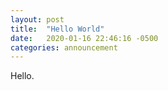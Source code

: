 ```yaml
---
layout: post
title:  "Hello World"
date:   2020-01-16 22:46:16 -0500
categories: announcement
---
```

Hello.